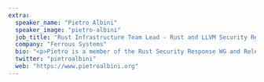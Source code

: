 ```yaml
---
extra:
  speaker_name: "Pietro Albini"
  speaker_image: "pietro-albini"
  job_title: "Rust Infrastructure Team Lead - Rust and LLVM Security Response - Building compilers"
  company: "Ferrous Systems"
  bio: "<p>Pietro is a member of the Rust Security Response WG and Release Team, and the lead of the Rust Infrastructure Team. During the week he works at Ferrous Systems on Ferrocene, a distribution of the Rust toolchain qualified for safety-critical use.</p>"
  twitter: "pietroalbini"
  web: "https://www.pietroalbini.org"
---
```


